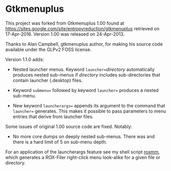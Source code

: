 # Gtkmenuplus

This project was forked from Gtkmenuplus 1.00 found at
https://sites.google.com/site/entropyreduction/gtkmenuplus
retrieved on 17-Apr-2016. Version 1.00 was released on 24-Apr-2013.

Thanks to Alan Campbell, gtkmenuplus author, for making his source code
available under the GLPv2 FOSS license.

Version 1.1.0 adds:

 * Nested launcher menus. Keyword `launcher=`_directory_ automatically
   produces nested sub-menus if _directory_ includes sub-directories that
   contain launcher (.desktop) files.

 * Keyword `submenu=` followed by keyword `launcher=` produces a nested
   sub-menu.

 * New keyword `launcherargs=` appends its argument to the command that
   `launcher=` generates. This makes it possible to pass parameters to
   menu entries that derive from launcher files.

 Some issues of original 1.00 source code are fixed. Notably:

 * No more core dumps on deeply nested sub-menus. There was and there is
   a hard limit of 5 on sub-menu depth.

For an application of the launcherargs feature see my shell script
[roxmm](https://github.com/step-/rox-filer-trove/tree/master/usr/bin/roxmm),
which generates a ROX-Filer right-click menu look-alike for a given file
or directory.
